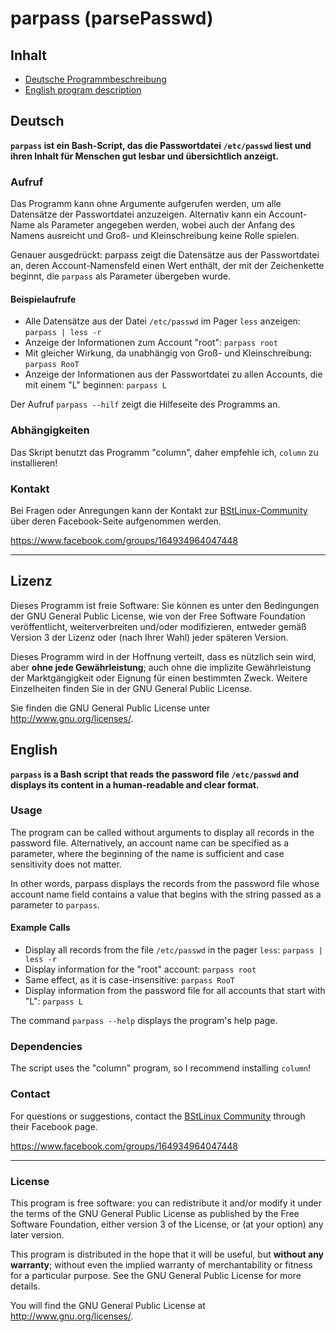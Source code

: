 # parpass (parsePasswd)

## Inhalt

* [Deutsche Programmbeschreibung](#deutsch)
* [English program description](#english)

## Deutsch

**`parpass` ist ein Bash-Script, das die Passwortdatei `/etc/passwd` liest und ihren Inhalt für Menschen gut lesbar und übersichtlich anzeigt.**

### Aufruf

Das Programm kann ohne Argumente aufgerufen werden, um alle Datensätze der Passwortdatei anzuzeigen. Alternativ kann ein Account-Name als Parameter angegeben werden, wobei auch der Anfang des Namens ausreicht und Groß- und Kleinschreibung keine Rolle spielen.

Genauer ausgedrückt: parpass zeigt die Datensätze aus der Passwortdatei an, deren Account-Namensfeld einen Wert enthält, der mit der Zeichenkette beginnt, die `parpass` als Parameter übergeben wurde.

#### Beispielaufrufe

- Alle Datensätze aus der Datei `/etc/passwd` im Pager `less` anzeigen: `parpass | less -r`
- Anzeige der Informationen zum Account "root": `parpass root`
- Mit gleicher Wirkung, da unabhängig von Groß- und Kleinschreibung: `parpass RooT`
- Anzeige der Informationen aus der Passwortdatei zu allen Accounts, die mit einem "L" beginnen: `parpass L`

Der Aufruf `parpass --hilf` zeigt die Hilfeseite des Programms an.

### Abhängigkeiten

Das Skript benutzt das Programm "column", daher empfehle ich, `column` zu installieren!

### Kontakt

Bei Fragen oder Anregungen kann der Kontakt zur [BStLinux-Community](https://www.facebook.com/groups/164934964047448) über deren Facebook-Seite aufgenommen werden.

https://www.facebook.com/groups/164934964047448

---

## Lizenz

Dieses Programm ist freie Software: Sie können es unter den Bedingungen der GNU General Public License, wie von der Free Software Foundation veröffentlicht, weiterverbreiten und/oder modifizieren, entweder gemäß Version 3 der Lizenz oder (nach Ihrer Wahl) jeder späteren Version.

Dieses Programm wird in der Hoffnung verteilt, dass es nützlich sein wird, aber **ohne jede Gewährleistung**; auch ohne die implizite Gewährleistung der Marktgängigkeit oder Eignung für einen bestimmten Zweck. Weitere Einzelheiten finden Sie in der GNU General Public License.

Sie finden die GNU General Public License unter <http://www.gnu.org/licenses/>.


## English

**`parpass` is a Bash script that reads the password file `/etc/passwd` and displays its content in a human-readable and clear format.**

### Usage

The program can be called without arguments to display all records in the password file. Alternatively, an account name can be specified as a parameter, where the beginning of the name is sufficient and case sensitivity does not matter.

In other words, parpass displays the records from the password file whose account name field contains a value that begins with the string passed as a parameter to `parpass`.

#### Example Calls

- Display all records from the file `/etc/passwd` in the pager `less`: `parpass | less -r`
- Display information for the "root" account: `parpass root`
- Same effect, as it is case-insensitive: `parpass RooT`
- Display information from the password file for all accounts that start with "L": `parpass L`

The command `parpass --help` displays the program's help page.

### Dependencies

The script uses the "column" program, so I recommend installing `column`!

### Contact

For questions or suggestions, contact the [BStLinux Community](https://www.facebook.com/groups/164934964047448) through their Facebook page.

https://www.facebook.com/groups/164934964047448

---

### License

This program is free software: you can redistribute it and/or modify it under the terms of the GNU General Public License as published by the Free Software Foundation, either version 3 of the License, or (at your option) any later version.

This program is distributed in the hope that it will be useful, but **without any warranty**; without even the implied warranty of merchantability or fitness for a particular purpose. See the GNU General Public License for more details.

You will find the GNU General Public License at <http://www.gnu.org/licenses/>.